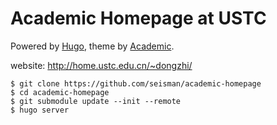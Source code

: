 # Academic Homepage at USTC

Powered by [Hugo](https://gohugo.io/), theme by [Academic](https://github.com/gcushen/hugo-academic).

website: http://home.ustc.edu.cn/~dongzhi/
~~~
$ git clone https://github.com/seisman/academic-homepage
$ cd academic-homepage
$ git submodule update --init --remote
$ hugo server
~~~

